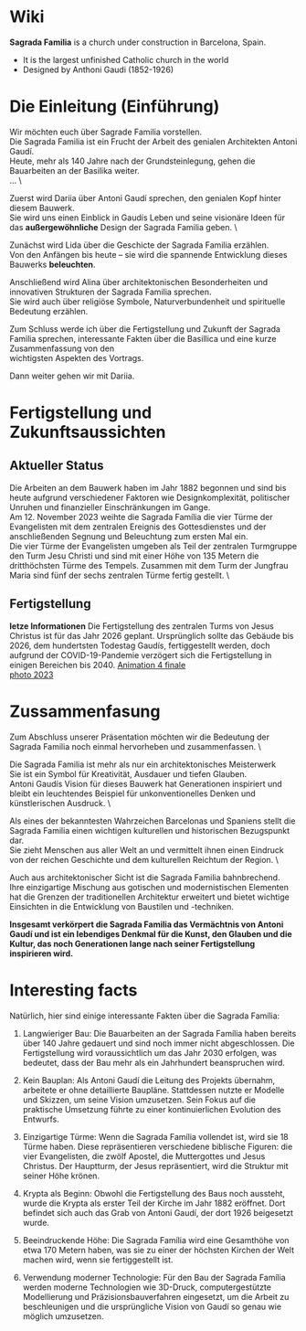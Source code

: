 # Wiki
**Sagrada Familia** is a church under construction in Barcelona, Spain.
- It is the largest unfinished Catholic church in the world
- Designed by Anthoni Gaudi (1852-1926)

<!--
# Gliederung
1.  {self}  "Einleitung"
2.  dariia  "Antoni Gaudi"
3.  lida    "Geschichte der Sagrada Familia"
4.  alyna   "Architektonishe Merkmale"
5.  alyna   "Symbolik und Bedeutung"
6.  {self} "Fertigstellung und Zukunftsaussichten"
7.  {self}  "Fazit"
8. Interesting facts
-->

# Die Einleitung (Einführung)
<!-- Einleitung = kurz über Sagrada Familia -->
Wir möchten euch über Sagrade Familia vorstellen. \
Die Sagrada Familia ist ein Frucht der Arbeit des genialen Architekten Antoni Gaudí. \
Heute, mehr als 140 Jahre nach der Grundsteinlegung, gehen die Bauarbeiten an der Basilika weiter. \
... \
<!-- Struktur / Gliederung -->
<!-- Dariia -->
Zuerst wird Dariia über Antoni Gaudí sprechen, den genialen Kopf hinter diesem Bauwerk. \
Sie wird uns einen Einblick in Gaudís Leben und seine visionäre Ideen für das **außergewöhnliche** Design der Sagrada Familia geben. \
<!-- Lida -->
Zunächst wird Lida über die Geschicte der Sagrada Familia erzählen. \
Von den Anfängen bis heute – sie wird die spannende Entwicklung dieses Bauwerks **beleuchten**.
<!-- Alina -->
Anschließend wird Alina über architektonischen Besonderheiten und innovativen Strukturen der Sagrada Familia sprechen. \
Sie wird auch über religiöse Symbole, Naturverbundenheit und spirituelle Bedeutung erzählen.

<!-- ich -->
Zum Schluss werde ich über die Fertigstellung und Zukunft der Sagrada Familia sprechen, interessante Fakten über die Basillica und eine kurze Zusammenfassung von den \
wichtigsten Aspekten des Vortrags.

Dann weiter gehen wir mit Dariia.

# Fertigstellung und Zukunftsaussichten
## Aktueller Status
Die Arbeiten an dem Bauwerk haben im Jahr 1882 begonnen und sind bis heute aufgrund verschiedener Faktoren wie Designkomplexität, politischer Unruhen und finanzieller Einschränkungen im Gange. \
Am 12. November 2023 weihte die Sagrada Família die vier Türme der Evangelisten mit dem zentralen Ereignis des Gottesdienstes und der anschließenden Segnung und Beleuchtung zum ersten Mal ein. \
Die vier Türme der Evangelisten umgeben als Teil der zentralen Turmgruppe den Turm Jesu Christi und sind mit einer Höhe von 135 Metern die dritthöchsten Türme des Tempels. Zusammen mit dem Turm der Jungfrau Maria sind fünf der sechs zentralen Türme fertig gestellt. \

## Fertigstellung
**letze Informationen**
Die Fertigstellung des zentralen Turms von Jesus Christus ist für das Jahr 2026 geplant.
Ursprünglich sollte das Gebäude bis 2026, dem hundertsten Todestag Gaudís, fertiggestellt werden, doch aufgrund der COVID-19-Pandemie verzögert sich die Fertigstellung in einigen Bereichen bis 2040.
[Animation 4 finale](https://www.dezeen.com/2013/10/02/animation-shows-completion-of-antoni-gaudis-sagrada-familia/) \
[photo 2023](https://en.wikipedia.org/wiki/File:ES-BCN-sagr-fam-mod-01_-_updated.jpg)

# Zussammenfasung
Zum Abschluss unserer Präsentation möchten wir die Bedeutung der Sagrada Familia noch einmal hervorheben und zusammenfassen. \

Die Sagrada Familia ist mehr als nur ein architektonisches Meisterwerk \
Sie ist ein Symbol für Kreativität, Ausdauer und tiefen Glauben. \
Antoni Gaudís Vision für dieses Bauwerk hat Generationen inspiriert und bleibt ein leuchtendes Beispiel für unkonventionelles Denken und künstlerischen Ausdruck. \

Als eines der bekanntesten Wahrzeichen Barcelonas und Spaniens stellt die Sagrada Familia einen wichtigen kulturellen und historischen Bezugspunkt dar. \
Sie zieht Menschen aus aller Welt an und vermittelt ihnen einen Eindruck von der reichen Geschichte und dem kulturellen Reichtum der Region. \

Auch aus architektonischer Sicht ist die Sagrada Familia bahnbrechend. \
Ihre einzigartige Mischung aus gotischen und modernistischen Elementen hat die Grenzen der traditionellen Architektur erweitert und bietet wichtige Einsichten in die Entwicklung von Baustilen und -techniken.

**Insgesamt verkörpert die Sagrada Familia das Vermächtnis von Antoni Gaudí und ist ein lebendiges Denkmal für die Kunst, den Glauben und die Kultur, das noch Generationen lange nach seiner Fertigstellung inspirieren wird.**

# Interesting facts
Natürlich, hier sind einige interessante Fakten über die Sagrada Família:

1. Langwieriger Bau: Die Bauarbeiten an der Sagrada Família haben bereits über 140 Jahre gedauert und sind noch immer nicht abgeschlossen. Die Fertigstellung wird voraussichtlich um das Jahr 2030 erfolgen, was bedeutet, dass der Bau mehr als ein Jahrhundert beanspruchen wird.

2. Kein Bauplan: Als Antoni Gaudí die Leitung des Projekts übernahm, arbeitete er ohne detaillierte Baupläne. Stattdessen nutzte er Modelle und Skizzen, um seine Vision umzusetzen. Sein Fokus auf die praktische Umsetzung führte zu einer kontinuierlichen Evolution des Entwurfs.

3. Einzigartige Türme: Wenn die Sagrada Família vollendet ist, wird sie 18 Türme haben. Diese repräsentieren verschiedene biblische Figuren: die vier Evangelisten, die zwölf Apostel, die Muttergottes und Jesus Christus. Der Hauptturm, der Jesus repräsentiert, wird die Struktur mit seiner Höhe krönen.

4. Krypta als Beginn: Obwohl die Fertigstellung des Baus noch aussteht, wurde die Krypta als erster Teil der Kirche im Jahr 1882 eröffnet. Dort befindet sich auch das Grab von Antoni Gaudí, der dort 1926 beigesetzt wurde.

5. Beeindruckende Höhe: Die Sagrada Família wird eine Gesamthöhe von etwa 170 Metern haben, was sie zu einer der höchsten Kirchen der Welt machen wird, wenn sie fertiggestellt ist.

6. Verwendung moderner Technologie: Für den Bau der Sagrada Família werden moderne Technologien wie 3D-Druck, computergestützte Modellierung und Präzisionsbauverfahren eingesetzt, um die Arbeit zu beschleunigen und die ursprüngliche Vision von Gaudí so genau wie möglich umzusetzen.



